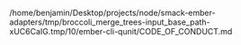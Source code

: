 /home/benjamin/Desktop/projects/node/smack-ember-adapters/tmp/broccoli_merge_trees-input_base_path-xUC6CaIG.tmp/10/ember-cli-qunit/CODE_OF_CONDUCT.md